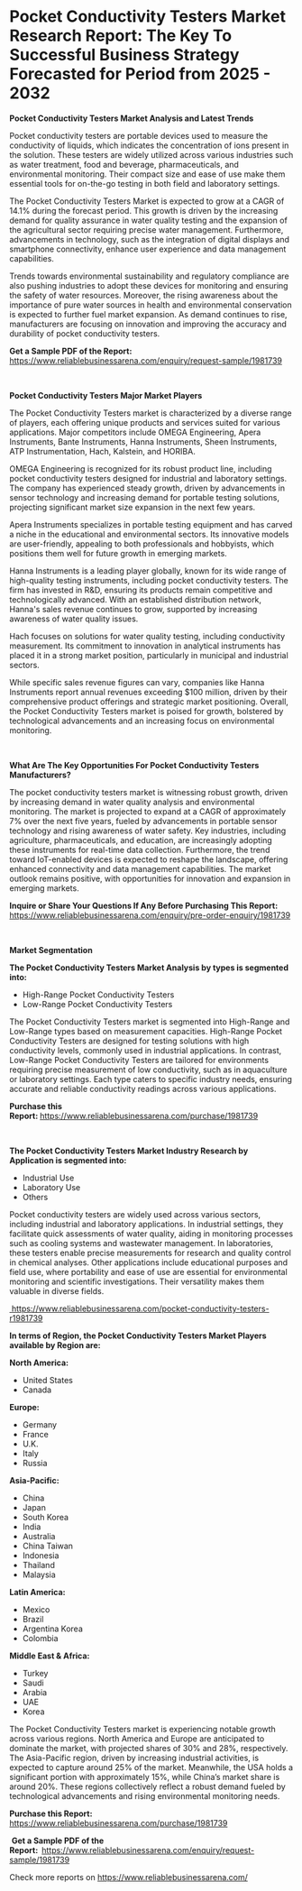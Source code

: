 <p><h1>Pocket Conductivity Testers Market Research Report: The Key To Successful Business Strategy Forecasted for Period from 2025 - 2032</h1></p><p><strong>Pocket Conductivity Testers Market Analysis and Latest Trends</strong></p>
<p><p>Pocket conductivity testers are portable devices used to measure the conductivity of liquids, which indicates the concentration of ions present in the solution. These testers are widely utilized across various industries such as water treatment, food and beverage, pharmaceuticals, and environmental monitoring. Their compact size and ease of use make them essential tools for on-the-go testing in both field and laboratory settings.</p><p>The Pocket Conductivity Testers Market is expected to grow at a CAGR of 14.1% during the forecast period. This growth is driven by the increasing demand for quality assurance in water quality testing and the expansion of the agricultural sector requiring precise water management. Furthermore, advancements in technology, such as the integration of digital displays and smartphone connectivity, enhance user experience and data management capabilities. </p><p>Trends towards environmental sustainability and regulatory compliance are also pushing industries to adopt these devices for monitoring and ensuring the safety of water resources. Moreover, the rising awareness about the importance of pure water sources in health and environmental conservation is expected to further fuel market expansion. As demand continues to rise, manufacturers are focusing on innovation and improving the accuracy and durability of pocket conductivity testers.</p></p>
<p><strong>Get a Sample PDF of the Report:&nbsp;</strong> <a href="https://www.reliablebusinessarena.com/enquiry/request-sample/1981739?utm_campaign=2645&utm_medium=2&utm_source=Github&utm_content=ia&utm_term=02032025&utm_id=pocket-conductivity-testers">https://www.reliablebusinessarena.com/enquiry/request-sample/1981739</a></p>
<p>&nbsp;</p>
<p><strong>Pocket Conductivity Testers Major Market Players</strong></p>
<p><p>The Pocket Conductivity Testers market is characterized by a diverse range of players, each offering unique products and services suited for various applications. Major competitors include OMEGA Engineering, Apera Instruments, Bante Instruments, Hanna Instruments, Sheen Instruments, ATP Instrumentation, Hach, Kalstein, and HORIBA.</p><p>OMEGA Engineering is recognized for its robust product line, including pocket conductivity testers designed for industrial and laboratory settings. The company has experienced steady growth, driven by advancements in sensor technology and increasing demand for portable testing solutions, projecting significant market size expansion in the next few years.</p><p>Apera Instruments specializes in portable testing equipment and has carved a niche in the educational and environmental sectors. Its innovative models are user-friendly, appealing to both professionals and hobbyists, which positions them well for future growth in emerging markets.</p><p>Hanna Instruments is a leading player globally, known for its wide range of high-quality testing instruments, including pocket conductivity testers. The firm has invested in R&D, ensuring its products remain competitive and technologically advanced. With an established distribution network, Hanna's sales revenue continues to grow, supported by increasing awareness of water quality issues.</p><p>Hach focuses on solutions for water quality testing, including conductivity measurement. Its commitment to innovation in analytical instruments has placed it in a strong market position, particularly in municipal and industrial sectors.</p><p>While specific sales revenue figures can vary, companies like Hanna Instruments report annual revenues exceeding $100 million, driven by their comprehensive product offerings and strategic market positioning. Overall, the Pocket Conductivity Testers market is poised for growth, bolstered by technological advancements and an increasing focus on environmental monitoring.</p></p>
<p>&nbsp;</p>
<p><strong>What Are The Key Opportunities For Pocket Conductivity Testers Manufacturers?</strong></p>
<p><p>The pocket conductivity testers market is witnessing robust growth, driven by increasing demand in water quality analysis and environmental monitoring. The market is projected to expand at a CAGR of approximately 7% over the next five years, fueled by advancements in portable sensor technology and rising awareness of water safety. Key industries, including agriculture, pharmaceuticals, and education, are increasingly adopting these instruments for real-time data collection. Furthermore, the trend toward IoT-enabled devices is expected to reshape the landscape, offering enhanced connectivity and data management capabilities. The market outlook remains positive, with opportunities for innovation and expansion in emerging markets.</p></p>
<p><strong>Inquire or Share Your Questions If Any Before Purchasing This Report:</strong> <a href="https://www.reliablebusinessarena.com/enquiry/pre-order-enquiry/1981739?utm_campaign=2645&utm_medium=2&utm_source=Github&utm_content=ia&utm_term=02032025&utm_id=pocket-conductivity-testers">https://www.reliablebusinessarena.com/enquiry/pre-order-enquiry/1981739</a></p>
<p>&nbsp;</p>
<p><strong>Market Segmentation</strong></p>
<p><strong>The Pocket Conductivity Testers Market Analysis by types is segmented into:</strong></p>
<p><ul><li>High-Range Pocket Conductivity Testers</li><li>Low-Range Pocket Conductivity Testers</li></ul></p>
<p><p>The Pocket Conductivity Testers market is segmented into High-Range and Low-Range types based on measurement capacities. High-Range Pocket Conductivity Testers are designed for testing solutions with high conductivity levels, commonly used in industrial applications. In contrast, Low-Range Pocket Conductivity Testers are tailored for environments requiring precise measurement of low conductivity, such as in aquaculture or laboratory settings. Each type caters to specific industry needs, ensuring accurate and reliable conductivity readings across various applications.</p></p>
<p><strong>Purchase this Report:&nbsp;</strong><a href="https://www.reliablebusinessarena.com/purchase/1981739?utm_campaign=2645&utm_medium=2&utm_source=Github&utm_content=ia&utm_term=02032025&utm_id=pocket-conductivity-testers">https://www.reliablebusinessarena.com/purchase/1981739</a></p>
<p>&nbsp;</p>
<p><strong>The Pocket Conductivity Testers Market Industry Research by Application is segmented into:</strong></p>
<p><ul><li>Industrial Use</li><li>Laboratory Use</li><li>Others</li></ul></p>
<p><p>Pocket conductivity testers are widely used across various sectors, including industrial and laboratory applications. In industrial settings, they facilitate quick assessments of water quality, aiding in monitoring processes such as cooling systems and wastewater management. In laboratories, these testers enable precise measurements for research and quality control in chemical analyses. Other applications include educational purposes and field use, where portability and ease of use are essential for environmental monitoring and scientific investigations. Their versatility makes them valuable in diverse fields.</p></p>
<p><a href="https://www.reliablebusinessarena.com/pocket-conductivity-testers-r1981739?utm_campaign=2645&utm_medium=2&utm_source=Github&utm_content=ia&utm_term=02032025&utm_id=pocket-conductivity-testers">&nbsp;https://www.reliablebusinessarena.com/pocket-conductivity-testers-r1981739</a></p>
<p><strong>In terms of Region, the Pocket Conductivity Testers Market Players available by Region are:</strong></p>
<p>
    <p> <strong> North America: </strong>
        <ul>
            <li>United States</li>
            <li>Canada</li>
        </ul>
        </p> 
    <p> <strong> Europe: </strong>
        <ul>
            <li>Germany</li>
            <li>France</li>
            <li>U.K.</li>
            <li>Italy</li>
            <li>Russia</li>
        </ul>
        </p> 
    <p> <strong> Asia-Pacific: </strong>
        <ul>
            <li>China</li>
            <li>Japan</li>
            <li>South Korea</li>
            <li>India</li>
            <li>Australia</li>
            <li>China Taiwan</li>
            <li>Indonesia</li>
            <li>Thailand</li>
            <li>Malaysia</li>
        </ul>
        </p> 
    <p> <strong> Latin America: </strong>
        <ul>
            <li>Mexico</li>
            <li>Brazil</li>
            <li>Argentina Korea</li>
            <li>Colombia</li>
        </ul>
        </p> 
    <p> <strong> Middle East & Africa: </strong>
        <ul>
            <li>Turkey</li>
            <li>Saudi</li>
            <li>Arabia</li>
            <li>UAE</li>
            <li>Korea</li>
        </ul>
    </p>
    </p>
<p><p>The Pocket Conductivity Testers market is experiencing notable growth across various regions. North America and Europe are anticipated to dominate the market, with projected shares of 30% and 28%, respectively. The Asia-Pacific region, driven by increasing industrial activities, is expected to capture around 25% of the market. Meanwhile, the USA holds a significant portion with approximately 15%, while China’s market share is around 20%. These regions collectively reflect a robust demand fueled by technological advancements and rising environmental monitoring needs.</p></p>
<p><strong>Purchase this Report: </strong><a href="https://www.reliablebusinessarena.com/purchase/1981739?utm_campaign=2645&utm_medium=2&utm_source=Github&utm_content=ia&utm_term=02032025&utm_id=pocket-conductivity-testers">https://www.reliablebusinessarena.com/purchase/1981739</a></p>
<p>&nbsp;<strong>Get a Sample PDF of the Report:&nbsp;&nbsp;</strong><a href="https://www.reliablebusinessarena.com/enquiry/request-sample/1981739?utm_campaign=2645&utm_medium=2&utm_source=Github&utm_content=ia&utm_term=02032025&utm_id=pocket-conductivity-testers">https://www.reliablebusinessarena.com/enquiry/request-sample/1981739</a></p>
<p><strong></strong></p>
<p>Check more reports on <a href="https://www.reliablebusinessarena.com/?utm_campaign=2645&utm_medium=2&utm_source=Github&utm_content=ia&utm_term=02032025&utm_id=pocket-conductivity-testers">https://www.reliablebusinessarena.com/</a></p>
